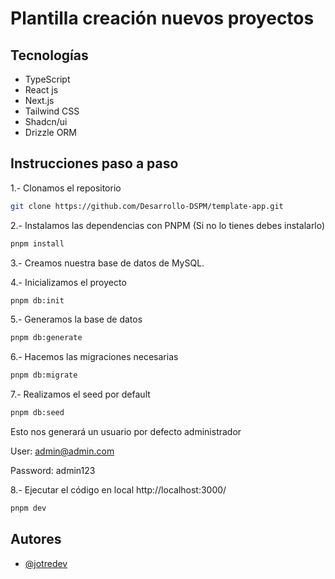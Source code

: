 
# Plantilla creación nuevos proyectos

## Tecnologías

- TypeScript
- React js
- Next.js
- Tailwind CSS
- Shadcn/ui
- Drizzle ORM

## Instrucciones paso a paso

1.- Clonamos el repositorio

```bash
git clone https://github.com/Desarrollo-DSPM/template-app.git

```
2.- Instalamos las dependencias con PNPM (Si no lo tienes debes instalarlo)

```bash
pnpm install

```

3.- Creamos nuestra base de datos de MySQL.

4.- Inicializamos el proyecto

```bash
pnpm db:init
```

5.- Generamos la base de datos

```bash
pnpm db:generate
```

6.- Hacemos las migraciones necesarias

```bash
pnpm db:migrate
```

7.- Realizamos el seed por default

```bash
pnpm db:seed
```

Esto nos generará un usuario por defecto administrador

User: admin@admin.com

Password: admin123

8.- Ejecutar el código en local http://localhost:3000/

```bash
pnpm dev
```
## Autores

- [@jotredev](https://www.github.com/jotredev)

